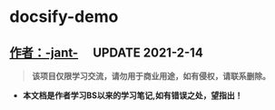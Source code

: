 # **docsify-demo**
## **[作者：-jant-](https://www.zyyqg.xyz)** &emsp;**UPDATE 2021-2-14**
> **该项目仅限学习交流，请勿用于商业用途，如有侵权，请联系删除。**
- **本文档是作者学习BS以来的学习笔记,如有错误之处，望指出！**
